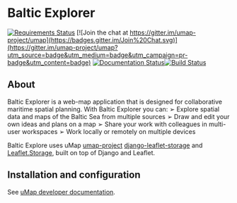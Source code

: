 
# Baltic Explorer

[![Requirements Status](https://requires.io/github/umap-project/umap/requirements.svg?branch=master)](https://requires.io/github/umap-project/umap/requirements/?branch=master)
[![Join the chat at https://gitter.im/umap-project/umap](https://badges.gitter.im/Join%20Chat.svg)](https://gitter.im/umap-project/umap?utm_source=badge&utm_medium=badge&utm_campaign=pr-badge&utm_content=badge) [![Documentation Status](https://readthedocs.org/projects/umap-project/badge/?version=latest)](http://umap-project.readthedocs.io/en/latest/?badge=latest)[![Build Status](https://travis-ci.org/umap-project/umap.svg?branch=master)](https://travis-ci.org/umap-project/umap)

## About

Baltic Explorer is a web-map application that is designed for collaborative maritime spatial
planning. With Baltic Explorer you can:
➢ Explore spatial data and maps of the Baltic Sea from multiple sources
➢ Draw and edit your own ideas and plans on a map
➢ Share your work with colleagues in multi-user workspaces
➢ Work locally or remotely on multiple devices

Baltic Explore uses uMap [umap-project](https://github.com/umap-project/) [django-leaflet-storage](https://github.com/umap-project/django-leaflet-storage) and [Leaflet.Storage](https://github.com/umap-project/Leaflet.Storage), built on top of Django and Leaflet.


## Installation and configuration

See [uMap developer documentation](https://umap-project.readthedocs.io/en/latest/install/).
